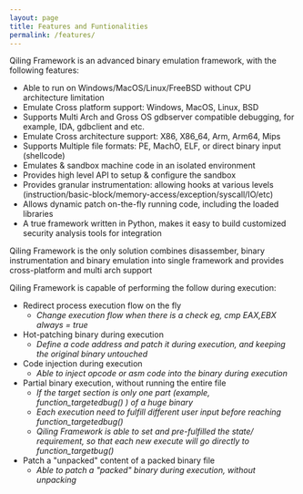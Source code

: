 ```yaml
---
layout: page
title: Features and Funtionalities
permalink: /features/
---
```


Qiling Framework is an advanced binary emulation framework, with the following features:
- Able to run on Windows/MacOS/Linux/FreeBSD without CPU architecture limitation
- Emulate Cross platform support: Windows, MacOS, Linux, BSD
- Supports Multi Arch and Gross OS gdbserver compatible debugging, for example, IDA, gdbclient and etc.
- Emulate Cross architecture support: X86, X86_64, Arm, Arm64, Mips
- Supports Multiple file formats: PE, MachO, ELF, or direct binary input (shellcode)
- Emulates & sandbox machine code in an isolated environment
- Provides high level API to setup & configure the sandbox
- Provides granular instrumentation: allowing hooks at various levels (instruction/basic-block/memory-access/exception/syscall/IO/etc)
- Allows dynamic patch on-the-fly running code, including the loaded libraries
- A true framework written in Python, makes it easy to build customized security analysis tools for integration

Qiling Framework is the only solution combines disassember, binary instrumentation and binary emulation into single framework and provides cross-platform and multi arch support

Qiling Framework is capable of performing the follow during execution:
+ Redirect process execution flow on the fly
   - *Change execution flow when there is a check eg, cmp EAX,EBX always = true*
+ Hot-patching binary during execution
   - *Define a code address and patch it during execution, and keeping the original binary untouched* 
+ Code injection during execution
   - *Able to inject opcode or asm code into the binary during execution*
+ Partial binary execution, without running the entire file
   - *If the target section is only one part (example, function_targetedbug() ) of a huge binary*
   - *Each execution need to fulfill different user input before reaching function_targetedbug()*
   - *Qiling Framework is able to set and pre-fulfilled the state/ requirement, so that each new execute will go directly to function_targetbug()*
+ Patch a "unpacked" content of a packed binary file
   - *Able to patch a "packed" binary during execution, without unpacking*

